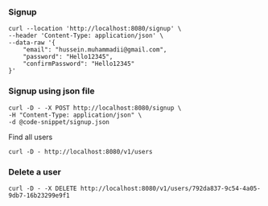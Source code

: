 ### Signup
```shell
curl --location 'http://localhost:8080/signup' \
--header 'Content-Type: application/json' \
--data-raw '{
    "email": "hussein.muhammadii@gmail.com",
    "password": "Hello12345",
    "confirmPassword": "Hello12345"
}'
```

### Signup using json file
```shell
curl -D - -X POST http://localhost:8080/signup \
-H "Content-Type: application/json" \
-d @code-snippet/signup.json
```

Find all users
```shell
curl -D - http://localhost:8080/v1/users    
```

### Delete a user
```shell
curl -D - -X DELETE http://localhost:8080/v1/users/792da837-9c54-4a05-9db7-16b23299e9f1  
```
